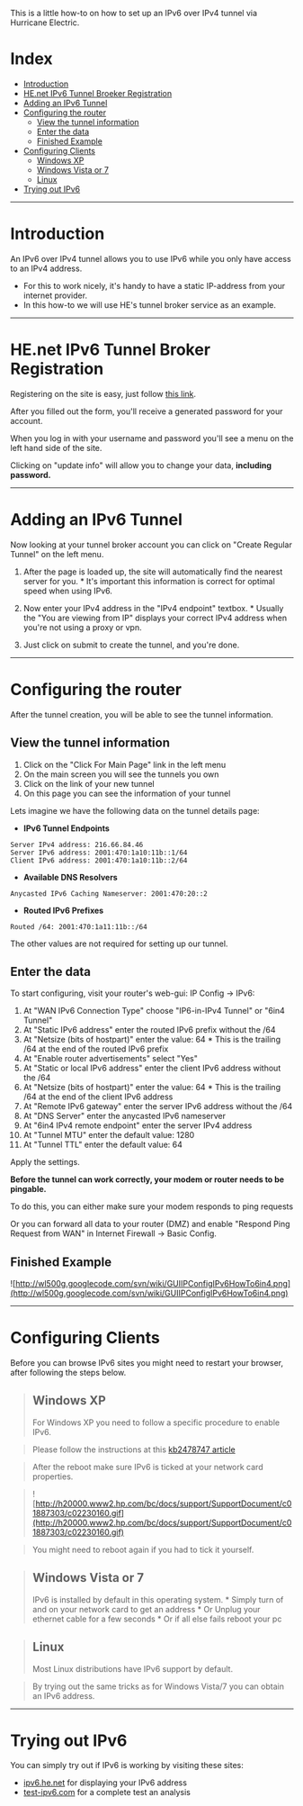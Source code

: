 This is a little how-to on how to set up an IPv6 over IPv4 tunnel via Hurricane Electric.

# Index #
  * [Introduction](#Introduction.md)
  * [HE.net IPv6 Tunnel Broeker Registration](#HE.net_IPv6_Tunnel_Broker_Registration.md)
  * [Adding an IPv6 Tunnel](#Adding_an_IPv6_Tunnel.md)
  * [Configuring the router](#Configuring_the_router.md)
    * [View the tunnel information](#View_the_tunnel_information.md)
    * [Enter the data](#Enter_the_data.md)
    * [Finished Example](#Finished_Example.md)
  * [Configuring Clients](#Configuring_Clients.md)
    * [Windows XP](#Windows_XP.md)
    * [Windows Vista or 7](#Windows_Vista_or_7.md)
    * [Linux](#Linux.md)
  * [Trying out IPv6](#Trying_out_IPv6.md)


---

# Introduction #
An IPv6 over IPv4 tunnel allows you to use IPv6 while you only have access to an IPv4 address.
  * For this to work nicely, it's handy to have a static IP-address from your internet provider.
  * In this how-to we will use HE's tunnel broker service as an example.


---

# HE.net IPv6 Tunnel Broker Registration #
Registering on the site is easy, just follow [this link](http://tunnelbroker.net/register.php).

After you filled out the form, you'll receive a generated password for your account.

When you log in with your username and password you'll see a menu on the left hand side of the site.

Clicking on "update info" will allow you to change your data, **including password.**


---

# Adding an IPv6 Tunnel #
Now looking at your tunnel broker account you can click on "Create Regular Tunnel" on the left menu.

  1. After the page is loaded up, the site will automatically find the nearest server for you.
    * It's important this information is correct for optimal speed when using IPv6.

  1. Now enter your IPv4 address in the "IPv4 endpoint" textbox.
    * Usually the "You are viewing from IP" displays your correct IPv4 address when you're not using a proxy or vpn.
  1. Just click on submit to create the tunnel, and you're done.


---

# Configuring the router #
After the tunnel creation, you will be able to see the tunnel information.
## View the tunnel information ##
  1. Click on the "Click For Main Page" link in the left menu
  1. On the main screen you will see the tunnels you own
  1. Click on the link of your new tunnel
  1. On this page you can see the information of your tunnel

Lets imagine we have the following data on the tunnel details page:

  * **IPv6 Tunnel Endpoints**
```
Server IPv4 address: 216.66.84.46
Server IPv6 address: 2001:470:1a10:11b::1/64
Client IPv6 address: 2001:470:1a10:11b::2/64
```
  * **Available DNS Resolvers**
```
Anycasted IPv6 Caching Nameserver: 2001:470:20::2
```
  * **Routed IPv6 Prefixes**
```
Routed /64: 2001:470:1a11:11b::/64
```

The other values are not required for setting up our tunnel.

## Enter the data ##
To start configuring, visit your router's web-gui: IP Config -> IPv6:
  1. At "WAN IPv6 Connection Type" choose "IP6-in-IPv4 Tunnel" or "6in4 Tunnel"
  1. At "Static IPv6 address" enter the routed IPv6 prefix without the /64
  1. At "Netsize (bits of hostpart)" enter the value: 64
    * This is the trailing /64 at the end of the routed IPv6 prefix
  1. At "Enable router advertisements" select "Yes"
  1. At "Static or local IPv6 address" enter the client IPv6 address without the /64
  1. At "Netsize (bits of hostpart)" enter the value: 64
    * This is the trailing /64 at the end of the client IPv6 address
  1. At "Remote IPv6 gateway" enter the server IPv6 address without the /64
  1. At "DNS Server" enter the anycasted IPv6 nameserver
  1. At "6in4 IPv4 remote endpoint" enter the server IPv4 address
  1. At "Tunnel MTU" enter the default value: 1280
  1. At "Tunnel TTL" enter the default value: 64

Apply the settings.

**Before the tunnel can work correctly, your modem or router needs to be pingable.**

To do this, you can either make sure your modem responds to ping requests

Or you can forward all data to your router (DMZ) and enable "Respond Ping Request from WAN" in Internet Firewall -> Basic Config.

## Finished Example ##
![http://wl500g.googlecode.com/svn/wiki/GUIIPConfigIPv6HowTo6in4.png](http://wl500g.googlecode.com/svn/wiki/GUIIPConfigIPv6HowTo6in4.png)


---

# Configuring Clients #
Before you can browse IPv6 sites you might need to restart your browser, after following the steps below.

> ## Windows XP ##
> For Windows XP you need to follow a specific procedure to enable IPv6.

> Please follow the instructions at this [kb2478747 article](http://support.microsoft.com/kb/2478747)

> After the reboot make sure IPv6 is ticked at your network card properties.

> ![http://h20000.www2.hp.com/bc/docs/support/SupportDocument/c01887303/c02230160.gif](http://h20000.www2.hp.com/bc/docs/support/SupportDocument/c01887303/c02230160.gif)

> You might need to reboot again if you had to tick it yourself.

> ## Windows Vista or 7 ##
> IPv6 is installed by default in this operating system.
    * Simply turn of and on your network card to get an address
    * Or Unplug your ethernet cable for a few seconds
    * Or if all else fails reboot your pc

> ## Linux ##
> Most Linux distributions have IPv6 support by default.

> By trying out the same tricks as for Windows Vista/7 you can obtain an IPv6 address.


---

# Trying out IPv6 #
You can simply try out if IPv6 is working by visiting these sites:
  * [ipv6.he.net](http://ipv6.he.net/) for displaying your IPv6 address
  * [test-ipv6.com](http://test-ipv6.com/) for a complete test an analysis